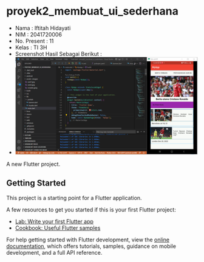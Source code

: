 # proyek2_membuat_ui_sederhana

* Nama : Iftitah Hidayati
* NIM : 2041720006
* No. Present : 11
* Kelas : TI 3H
* Screenshot Hasil Sebagai Berikut :
* <img src="./assets/images/output.PNG">
A new Flutter project.

## Getting Started

This project is a starting point for a Flutter application.

A few resources to get you started if this is your first Flutter project:

- [Lab: Write your first Flutter app](https://docs.flutter.dev/get-started/codelab)
- [Cookbook: Useful Flutter samples](https://docs.flutter.dev/cookbook)

For help getting started with Flutter development, view the
[online documentation](https://docs.flutter.dev/), which offers tutorials,
samples, guidance on mobile development, and a full API reference.
